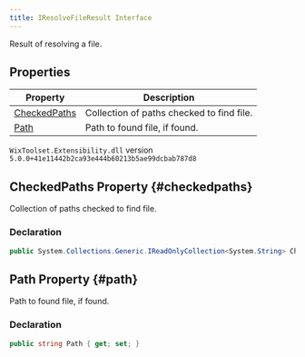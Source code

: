```yaml
---
title: IResolveFileResult Interface
---
```

Result of resolving a file.
## Properties
| Property | Description |
| ------ | ----------- |
| [CheckedPaths](#checkedpaths) | Collection of paths checked to find file. |
| [Path](#path) | Path to found file, if found. |
`WixToolset.Extensibility.dll` version `5.0.0+41e11442b2ca93e444b60213b5ae99dcbab787d8`
## CheckedPaths Property {#checkedpaths}
Collection of paths checked to find file.
### Declaration
```cs
public System.Collections.Generic.IReadOnlyCollection<System.String> CheckedPaths { get; set; }
```
## Path Property {#path}
Path to found file, if found.
### Declaration
```cs
public string Path { get; set; }
```

